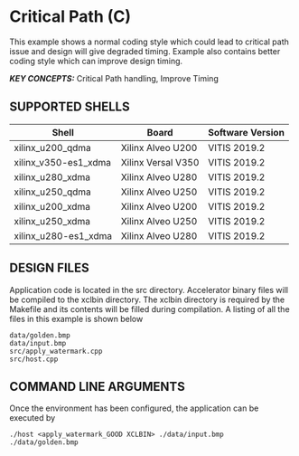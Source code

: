 Critical Path (C)
======================

This example shows a normal coding style which could lead to critical path issue and design will give degraded timing.  Example also contains better coding style which can improve design timing.

***KEY CONCEPTS:*** Critical Path handling, Improve Timing

## SUPPORTED SHELLS
Shell | Board             | Software Version
---------|-------------------|-----------------
xilinx_u200_qdma|Xilinx Alveo U200|VITIS 2019.2
xilinx_v350-es1_xdma|Xilinx Versal V350|VITIS 2019.2
xilinx_u280_xdma|Xilinx Alveo U280|VITIS 2019.2
xilinx_u250_qdma|Xilinx Alveo U250|VITIS 2019.2
xilinx_u200_xdma|Xilinx Alveo U200|VITIS 2019.2
xilinx_u250_xdma|Xilinx Alveo U250|VITIS 2019.2
xilinx_u280-es1_xdma|Xilinx Alveo U280|VITIS 2019.2


##  DESIGN FILES
Application code is located in the src directory. Accelerator binary files will be compiled to the xclbin directory. The xclbin directory is required by the Makefile and its contents will be filled during compilation. A listing of all the files in this example is shown below

```
data/golden.bmp
data/input.bmp
src/apply_watermark.cpp
src/host.cpp
```

##  COMMAND LINE ARGUMENTS
Once the environment has been configured, the application can be executed by
```
./host <apply_watermark_GOOD XCLBIN> ./data/input.bmp ./data/golden.bmp
```

